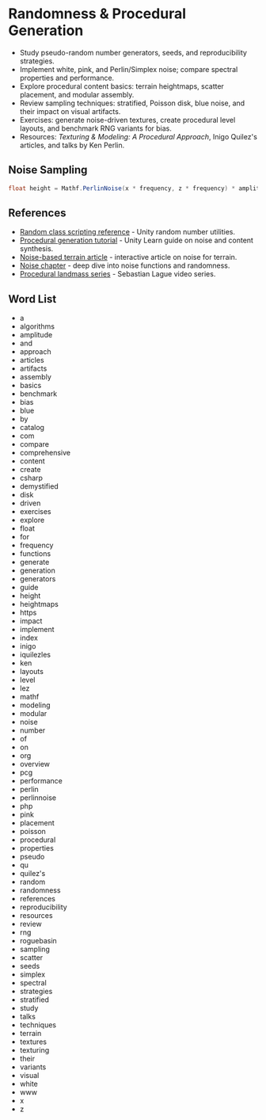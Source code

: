 # Randomness & Procedural Generation
- Study pseudo-random number generators, seeds, and reproducibility strategies.
- Implement white, pink, and Perlin/Simplex noise; compare spectral properties and performance.
- Explore procedural content basics: terrain heightmaps, scatter placement, and modular assembly.
- Review sampling techniques: stratified, Poisson disk, blue noise, and their impact on visual artifacts.
- Exercises: generate noise-driven textures, create procedural level layouts, and benchmark RNG variants for bias.
- Resources: *Texturing & Modeling: A Procedural Approach*, Inigo Quilez's articles, and talks by Ken Perlin.

## Noise Sampling
```csharp
float height = Mathf.PerlinNoise(x * frequency, z * frequency) * amplitude;
```






## References
- [Random class scripting reference](https://docs.unity3d.com/ScriptReference/Random.html) - Unity random number utilities.
- [Procedural generation tutorial](https://learn.unity.com/tutorial/procedural-generation) - Unity Learn guide on noise and content synthesis.
- [Noise-based terrain article](https://www.redblobgames.com/maps/terrain-from-noise/) - interactive article on noise for terrain.
- [Noise chapter](https://thebookofshaders.com/11/) - deep dive into noise functions and randomness.
- [Procedural landmass series](https://www.youtube.com/watch?v=ZQ1_IbFFbzA) - Sebastian Lague video series.
## Word List
- a
- algorithms
- amplitude
- and
- approach
- articles
- artifacts
- assembly
- basics
- benchmark
- bias
- blue
- by
- catalog
- com
- compare
- comprehensive
- content
- create
- csharp
- demystified
- disk
- driven
- exercises
- explore
- float
- for
- frequency
- functions
- generate
- generation
- generators
- guide
- height
- heightmaps
- https
- impact
- implement
- index
- inigo
- iquilezles
- ken
- layouts
- level
- lez
- mathf
- modeling
- modular
- noise
- number
- of
- on
- org
- overview
- pcg
- performance
- perlin
- perlinnoise
- php
- pink
- placement
- poisson
- procedural
- properties
- pseudo
- qu
- quilez's
- random
- randomness
- references
- reproducibility
- resources
- review
- rng
- roguebasin
- sampling
- scatter
- seeds
- simplex
- spectral
- strategies
- stratified
- study
- talks
- techniques
- terrain
- textures
- texturing
- their
- variants
- visual
- white
- www
- x
- z
